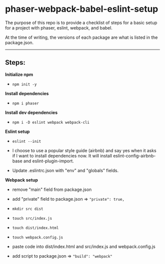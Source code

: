 # phaser-webpack-babel-eslint-setup

The purpose of this repo is to provide a checklist of steps for a basic setup for a project with phaser, eslint, webpack, and babel.

At the time of writing, the versions of each package are what is listed in the package.json.

___
## **Steps:**

**Initialize npm**

- `npm init -y`

**Install dependencies**

- `npm i phaser`

**Install dev dependencies**

- `npm i -D eslint webpack webpack-cli`


**Eslint setup**

- `eslint --init`

- I choose to use a popular style guide (airbnb) and say yes when it asks if I want to install dependencies now. It will install eslint-config-airbnb-base and eslint-plugin-import.

- Update .eslintrc.json with "env" and "globals" fields.

**Webpack setup**

- remove "main" field from package.json

- add "private" field to package.json => `"private": true,`

- `mkdir src dist`

- `touch src/index.js`

- `touch dist/index.html`

- `touch webpack.config.js`

- paste code into dist/index.html and src/index.js and webpack.config.js

- add script to package.json => `"build": "webpack"`